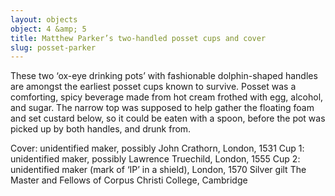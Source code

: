 ```yaml
---
layout: objects
object: 4 &amp; 5
title: Matthew Parker’s two-handled posset cups and cover
slug: posset-parker
---
```

These two ‘ox-eye drinking pots’ with fashionable dolphin-shaped handles are amongst the earliest posset cups known to survive. Posset was a comforting, spicy  beverage made from hot cream frothed with egg, alcohol, and sugar. The narrow top was supposed to help gather the floating foam and set custard below, so it could be eaten with a spoon, before the pot was picked up by both handles, and drunk from.  

Cover: unidentified maker,  possibly John Crathorn, London, 1531 Cup 1: unidentified maker,  possibly Lawrence Truechild, London, 1555 Cup 2: unidentified maker (mark of ‘IP’ in a shield), London, 1570  Silver gilt  The Master and Fellows of Corpus Christi College, Cambridge
